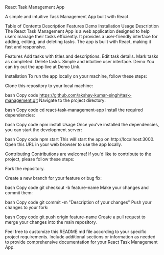 React Task Management App

A simple and intuitive Task Management App built with React.

Table of Contents
Description
Features
Demo
Installation
Usage
Description
The React Task Management App is a web application designed to help users manage their tasks efficiently. It provides a user-friendly interface for adding, editing, and deleting tasks. The app is built with React, making it fast and responsive.

Features
Add tasks with titles and descriptions.
Edit task details.
Mark tasks as completed.
Delete tasks.
Simple and intuitive user interface.
Demo
You can try out the app live at Demo Link.

Installation
To run the app locally on your machine, follow these steps:

Clone this repository to your local machine:

bash
Copy code
https://github.com/akshay-kumar-singh/task-management.git
Navigate to the project directory:

bash
Copy code
cd react-task-management-app
Install the required dependencies:

bash
Copy code
npm install
Usage
Once you've installed the dependencies, you can start the development server:

bash
Copy code
npm start
This will start the app on http://localhost:3000. Open this URL in your web browser to use the app locally.

Contributing
Contributions are welcome! If you'd like to contribute to the project, please follow these steps:

Fork the repository.

Create a new branch for your feature or bug fix:

bash
Copy code
git checkout -b feature-name
Make your changes and commit them:

bash
Copy code
git commit -m "Description of your changes"
Push your changes to your fork:

bash
Copy code
git push origin feature-name
Create a pull request to merge your changes into the main repository.

Feel free to customize this README.md file according to your specific project requirements. Include additional sections or information as needed to provide comprehensive documentation for your React Task Management App.
